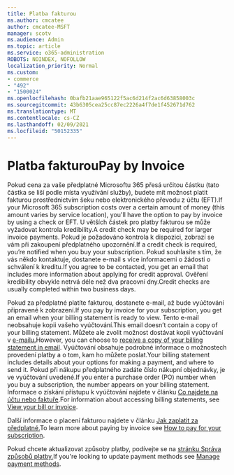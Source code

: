 ```yaml
---
title: Platba fakturou
ms.author: cmcatee
author: cmcatee-MSFT
manager: scotv
ms.audience: Admin
ms.topic: article
ms.service: o365-administration
ROBOTS: NOINDEX, NOFOLLOW
localization_priority: Normal
ms.custom:
- commerce
- "492"
- "1500024"
ms.openlocfilehash: 0bafb21aae965122f5ac6d214f2ac6d63858003c
ms.sourcegitcommit: 43b6305cea25cc87ec2226a4f7de1f452671d762
ms.translationtype: MT
ms.contentlocale: cs-CZ
ms.lasthandoff: 02/09/2021
ms.locfileid: "50152335"
---
```

# <a name="pay-by-invoice"></a><span data-ttu-id="4a986-102">Platba fakturou</span><span class="sxs-lookup"><span data-stu-id="4a986-102">Pay by Invoice</span></span>

<span data-ttu-id="4a986-103">Pokud cena za vaše předplatné Microsoftu 365 přesá určitou částku (tato částka se liší podle místa využívání služby), budete mít možnost platit fakturou prostřednictvím šeku nebo elektronického převodu z účtu (EFT).</span><span class="sxs-lookup"><span data-stu-id="4a986-103">If your Microsoft 365 subscription costs over a certain amount of money (this amount varies by service location), you'll have the option to pay by invoice by using a check or EFT.</span></span> <span data-ttu-id="4a986-104">U větších částek pro platby fakturou se může vyžadovat kontrola kredibility.</span><span class="sxs-lookup"><span data-stu-id="4a986-104">A credit check may be required for larger invoice payments.</span></span> <span data-ttu-id="4a986-105">Pokud je požadováno kontrola k dispozici, zobrazí se vám při zakoupení předplatného upozornění.</span><span class="sxs-lookup"><span data-stu-id="4a986-105">If a credit check is required, you’re notified when you buy your subscription.</span></span> <span data-ttu-id="4a986-106">Pokud souhlasíte s tím, že vás někdo kontaktuje, dostanete e-mail s více informacemi o žádosti o schválení k kreditu.</span><span class="sxs-lookup"><span data-stu-id="4a986-106">If you agree to be contacted, you get an email that includes more information about applying for credit approval.</span></span> <span data-ttu-id="4a986-107">Ověření kredibility obvykle netrvá déle než dva pracovní dny.</span><span class="sxs-lookup"><span data-stu-id="4a986-107">Credit checks are usually completed within two business days.</span></span>

<span data-ttu-id="4a986-108">Pokud za předplatné platíte fakturou, dostanete e-mail, až bude vyúčtování připravené k zobrazení.</span><span class="sxs-lookup"><span data-stu-id="4a986-108">If you pay by invoice for your subscription, you get an email when your billing statement is ready to view.</span></span> <span data-ttu-id="4a986-109">Tento e-mail neobsahuje kopii vašeho vyúčtování.</span><span class="sxs-lookup"><span data-stu-id="4a986-109">This email doesn’t contain a copy of your billing statement.</span></span> <span data-ttu-id="4a986-110">Můžete ale zvolit možnost dostávat kopii vyúčtování v [e-mailu.](https://docs.microsoft.com/microsoft-365/commerce/billing-and-payments/view-your-bill-or-invoice.md#receive-a-copy-of-your-billing-statement-in-email)</span><span class="sxs-lookup"><span data-stu-id="4a986-110">However, you can choose to [receive a copy of your billing statement in email](https://docs.microsoft.com/microsoft-365/commerce/billing-and-payments/view-your-bill-or-invoice.md#receive-a-copy-of-your-billing-statement-in-email).</span></span> <span data-ttu-id="4a986-111">Vyúčtování obsahuje podrobné informace o možnostech provedení platby a o tom, kam ho můžete poslat.</span><span class="sxs-lookup"><span data-stu-id="4a986-111">Your billing statement includes details about your options for making a payment, and where to send it.</span></span> <span data-ttu-id="4a986-112">Pokud při nákupu předplatného zadáte číslo nákupní objednávky, je ve vyúčtování uvedené.</span><span class="sxs-lookup"><span data-stu-id="4a986-112">If you enter a purchase order (PO) number when you buy a subscription, the number appears on your billing statement.</span></span> <span data-ttu-id="4a986-113">Informace o získání přístupu k vyúčtování najdete v článku [Co najdete na účtu nebo faktuře](https://docs.microsoft.com/microsoft-365/commerce/billing-and-payments/view-your-bill-or-invoice).</span><span class="sxs-lookup"><span data-stu-id="4a986-113">For information about accessing billing statements, see [View your bill or invoice](https://docs.microsoft.com/microsoft-365/commerce/billing-and-payments/view-your-bill-or-invoice).</span></span>

<span data-ttu-id="4a986-114">Další informace o placení fakturou najdete v článku [Jak zaplatit za předplatné.](https://docs.microsoft.com/microsoft-365/commerce/billing-and-payments/pay-for-your-subscription)</span><span class="sxs-lookup"><span data-stu-id="4a986-114">To learn more about paying by invoice see [How to pay for your subscription](https://docs.microsoft.com/microsoft-365/commerce/billing-and-payments/pay-for-your-subscription).</span></span>

<span data-ttu-id="4a986-115">Pokud chcete aktualizovat způsoby platby, podívejte se na [stránku Správa způsobů platby.](https://docs.microsoft.com/microsoft-365/commerce/billing-and-payments/manage-payment-methods)</span><span class="sxs-lookup"><span data-stu-id="4a986-115">If you're looking to update payment methods see [Manage payment methods](https://docs.microsoft.com/microsoft-365/commerce/billing-and-payments/manage-payment-methods).</span></span>